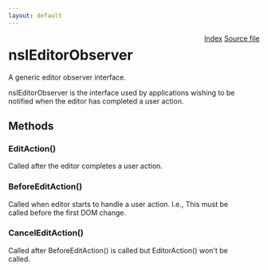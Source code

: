 ```yaml
---
layout: default
---
```

<div class='links' style='float:right'><a href="../index.html">Index</a>
<a href="http://dxr.mozilla.org/mozilla-central/source/editor/nsIEditorObserver.idl">Source file</a>
</div>

# nsIEditorObserver #
  
A generic editor observer interface.   
<P>  
nsIEditorObserver is the interface used by applications wishing to be notified  
when the editor has completed a user action.   
  
  

## Methods ##

### EditAction() ###
   
Called after the editor completes a user action.  
  

### BeforeEditAction() ###
  
Called when editor starts to handle a user action.  I.e., This must be  
called before the first DOM change.  
  

### CancelEditAction() ###
  
Called after BeforeEditAction() is called but EditorAction() won't be  
called.  
  

